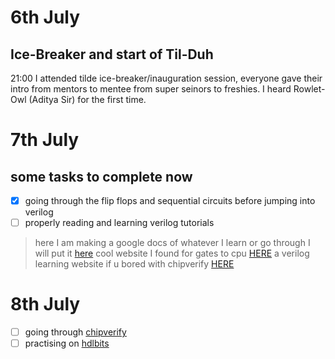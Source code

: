 # 6th July

## Ice-Breaker and start of Til-Duh

21:00 I attended tilde ice-breaker/inauguration session, everyone gave their intro from mentors to mentee from super seinors to freshies. I heard Rowlet-Owl (Aditya Sir) for the first time.

# 7th July 

## some tasks to complete now 
- [x] going through the flip flops and sequential circuits before jumping into verilog
- [ ] properly reading and learning verilog tutorials 

> here I am making a google docs of whatever I learn or go through I will put it [here](https://docs.google.com/document/d/1hOBfWosvP3_pRAZBOtx9HsrDAkQ1D_OR5iy71Z0ka5I/edit?usp=sharing)
> cool website I found for gates to cpu [HERE](https://nandgame.com/)
> a verilog learning website if u bored with chipverify [HERE](http://www.asic-world.com/verilog/index.html)

# 8th July

- [ ] going through [chipverify](https://www.chipverify.com/tutorials/verilog)
- [ ] practising on [hdlbits](https://hdlbits.01xz.net/wiki/Main_Page)
